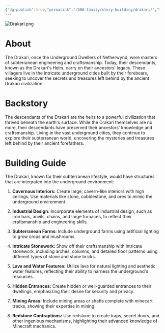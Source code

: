 ```yaml
---
{"dg-publish":true,"permalink":"/500-family/story-building/drakari/","tags":["Netherwynd"]}
---
```


![Drakari.png](/img/user/104%20Attachments/Drakari.png)
# About
The Drakari, once the Underground Dwellers of Netherwynd, were masters of subterranean engineering and craftsmanship. Today, their descendants, known as the Drakari's Heirs, carry on their ancestors' legacy. These villagers live in the intricate underground cities built by their forebears, seeking to uncover the secrets and treasures left behind by the ancient Drakari civilization.

# Backstory
The descendants of the Drakari are the heirs to a powerful civilization that thrived beneath the earth's surface. While the Drakari themselves are no more, their descendants have preserved their ancestors' knowledge and craftsmanship. Living in the vast underground cities, they continue to explore their subterranean world, uncovering the mysteries and treasures left behind by their ancient forefathers.

# Building Guide
The Drakari, known for their subterranean lifestyle, would have structures that are integrated into the underground environment:

1. **Cavernous Interiors:** Create large, cavern-like interiors with high ceilings. Use materials like stone, cobblestone, and ores to mimic the underground environment.
    
2. **Industrial Design:** Incorporate elements of industrial design, such as iron bars, anvils, chains, and large furnaces, to reflect their craftsmanship and engineering skills.
    
3. **Subterranean Farms:** Include underground farms using artificial lighting to grow crops and mushrooms.
    
4. **Intricate Stonework:** Show off their craftsmanship with intricate stonework, including arches, columns, and detailed floor patterns using different types of stone and stone bricks.
    
5. **Lava and Water Features:** Utilize lava for natural lighting and aesthetic water features, reflecting their ability to harness the underground's resources.
    
6. **Hidden Entrances:** Create hidden or well-guarded entrances to their dwellings, emphasizing their desire for security and privacy.
    
7. **Mining Areas:** Include mining areas or shafts complete with minecart tracks, showing their expertise in mining.
    
8. **Redstone Contraptions:** Use redstone to create traps, secret doors, and other ingenious mechanisms, highlighting their advanced knowledge of Minecraft mechanics.